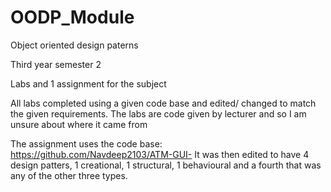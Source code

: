 # OODP_Module
Object oriented design paterns

Third year semester 2

Labs and 1 assignment for the subject

All labs completed using a given code base and edited/ changed to match the given requirements.
The labs are code given by lecturer and so I am unsure about where it came from

The assignment uses the code base: https://github.com/Navdeep2103/ATM-GUI-
It was then edited to have 4 design patters, 1 creational, 1 structural, 1 behavioural and a fourth that was any of the other three types.
